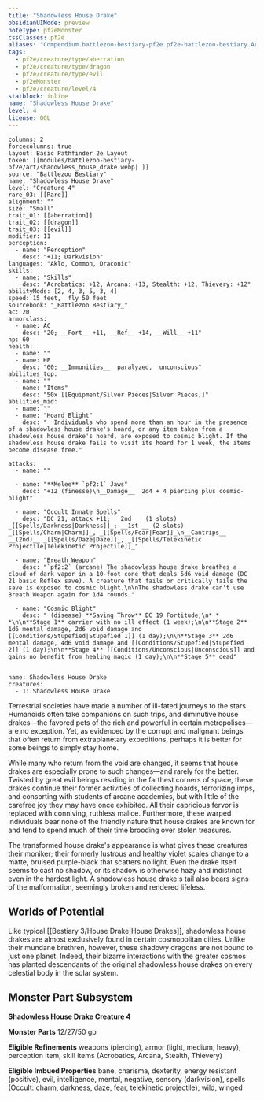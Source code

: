 ```yaml
---
title: "Shadowless House Drake"
obsidianUIMode: preview
noteType: pf2eMonster
cssClasses: pf2e
aliases: "Compendium.battlezoo-bestiary-pf2e.pf2e-battlezoo-bestiary.Actor.ORmYNBW2M3StrXlo" 
tags:
  - pf2e/creature/type/aberration
  - pf2e/creature/type/dragon
  - pf2e/creature/type/evil
  - pf2eMonster
  - pf2e/creature/level/4
statblock: inline
name: "Shadowless House Drake"
level: 4
license: OGL
---
```


```statblock
columns: 2
forcecolumns: true
layout: Basic Pathfinder 2e Layout
token: [[modules/battlezoo-bestiary-pf2e/art/shadowless_house_drake.webp| ]]
source: "Battlezoo Bestiary"
name: "Shadowless House Drake"
level: "Creature 4"
rare_03: [[Rare]]
alignment: ""
size: "Small"
trait_01: [[aberration]]
trait_02: [[dragon]]
trait_03: [[evil]]
modifier: 11
perception:
  - name: "Perception"
    desc: "+11; Darkvision"
languages: "Aklo, Common, Draconic"
skills:
  - name: "Skills"
    desc: "Acrobatics: +12, Arcana: +13, Stealth: +12, Thievery: +12"
abilityMods: [2, 4, 3, 5, 3, 4]
speed: 15 feet,  fly 50 feet
sourcebook: "_Battlezoo Bestiary_"
ac: 20
armorclass:
  - name: AC
    desc: "20; __Fort__ +11, __Ref__ +14, __Will__ +11"
hp: 60
health:
  - name: ""
  - name: HP
    desc: "60; __Immunities__  paralyzed,  unconscious"
abilities_top:
  - name: ""
  - name: "Items"
    desc: "50x [[Equipment/Silver Pieces|Silver Pieces]]"
abilities_mid:
  - name: ""
  - name: "Hoard Blight"
    desc: "  Individuals who spend more than an hour in the presence of a shadowless house drake's hoard, or any item taken from a shadowless house drake's hoard, are exposed to cosmic blight. If the shadowless house drake fails to visit its hoard for 1 week, the items become disease free."

attacks:
  - name: ""

  - name: "**Melee** `pf2:1` Jaws"
    desc: "+12 (finesse)\n__Damage__  2d4 + 4 piercing plus cosmic-blight"

  - name: "Occult Innate Spells"
    desc: "DC 21, attack +11; __2nd __ (1 slots) _[[Spells/Darkness|Darkness]]_; __1st __ (2 slots) _[[Spells/Charm|Charm]]_, _[[Spells/Fear|Fear]]_\n__Cantrips__  __(2nd)__ _[[Spells/Daze|Daze]]_, _[[Spells/Telekinetic Projectile|Telekinetic Projectile]]_"

  - name: "Breath Weapon"
    desc: "`pf2:2` (arcane) The shadowless house drake breathes a cloud of dark vapor in a 10-foot cone that deals 5d6 void damage (DC 21 basic Reflex save). A creature that fails or critically fails the save is exposed to cosmic blight.\n\nThe shadowless drake can't use Breath Weapon again for 1d4 rounds."

  - name: "Cosmic Blight"
    desc: " (disease) **Saving Throw** DC 19 Fortitude;\n* * *\n\n**Stage 1** carrier with no ill effect (1 week);\n\n**Stage 2** 1d6 mental damage, 2d6 void damage and [[Conditions/Stupefied|Stupefied 1]] (1 day);\n\n**Stage 3** 2d6 mental damage, 4d6 void damage and [[Conditions/Stupefied|Stupefied 2]] (1 day);\n\n**Stage 4** [[Conditions/Unconscious|Unconscious]] and gains no benefit from healing magic (1 day);\n\n**Stage 5** dead"
 
```

```encounter-table
name: Shadowless House Drake
creatures:
  - 1: Shadowless House Drake
```



Terrestrial societies have made a number of ill-fated journeys to the stars. Humanoids often take companions on such trips, and diminutive house drakes—the favored pets of the rich and powerful in certain metropolises—are no exception. Yet, as evidenced by the corrupt and malignant beings that often return from extraplanetary expeditions, perhaps it is better for some beings to simply stay home.

While many who return from the void are changed, it seems that house drakes are especially prone to such changes—and rarely for the better. Twisted by great evil beings residing in the farthest corners of space, these drakes continue their former activities of collecting hoards, terrorizing imps, and consorting with students of arcane academies, but with little of the carefree joy they may have once exhibited. All their capricious fervor is replaced with conniving, ruthless malice. Furthermore, these warped individuals bear none of the friendly nature that house drakes are known for and tend to spend much of their time brooding over stolen treasures.

The transformed house drake's appearance is what gives these creatures their moniker; their formerly lustrous and healthy violet scales change to a matte, bruised purple-black that scatters no light. Even the drake itself seems to cast no shadow, or its shadow is otherwise hazy and indistinct even in the hardest light. A shadowless house drake's tail also bears signs of the malformation, seemingly broken and rendered lifeless.

## Worlds of Potential

Like typical [[Bestiary 3/House Drake|House Drakes]], shadowless house drakes are almost exclusively found in certain cosmopolitan cities. Unlike their mundane brethren, however, these shadowy dragons are not bound to just one planet. Indeed, their bizarre interactions with the greater cosmos has planted descendants of the original shadowless house drakes on every celestial body in the solar system.

## Monster Part Subsystem

**Shadowless House Drake Creature 4**

**Monster Parts** 12/27/50 gp

**Eligible Refinements** weapons (piercing), armor (light, medium, heavy), perception item, skill items (Acrobatics, Arcana, Stealth, Thievery)

**Eligible Imbued Properties** bane, charisma, dexterity, energy resistant (positive), evil, intelligence, mental, negative, sensory (darkvision), spells (Occult: charm, darkness, daze, fear, telekinetic projectile), wild, winged
